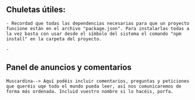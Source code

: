 ## Chuletas útiles: ##

    - Recordad que todas las dependencias necesarias para que un proyecto funcione están en el archivo "package.json". Para instalarlas todas a la vez basta con usar desde el símbolo del sistema el comando "npm install" en la carpeta del proyecto.

    - 

## Panel de anuncios y comentarios ##

    Muscardina--> Aquí podéis incluir comentarios, preguntas y peticiones que queréis uqe todo el mundo pueda leer, así nos comunicaremos de forma más ordenada. Incluid vuestro nombre si lo hacéis, porfa.